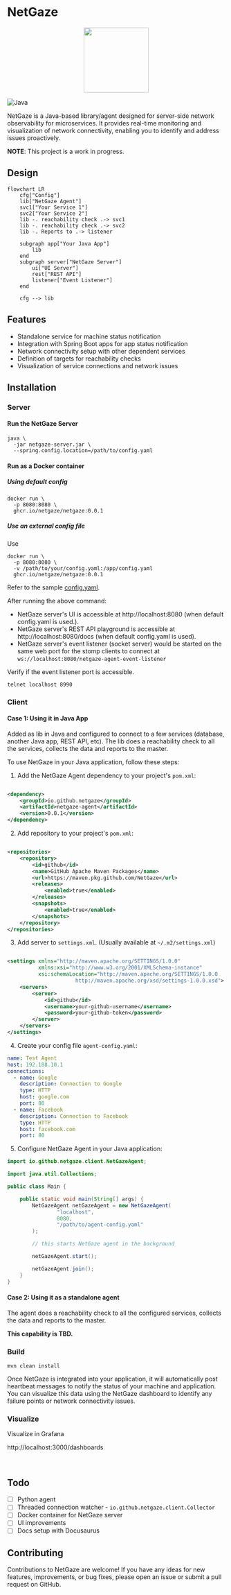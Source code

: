 # NetGaze

<p align="center">
<img width="150px" src="https://raw.githubusercontent.com/NetGaze/NetGaze/main/logo.jpeg" alt=""/>
</p>

![Java](https://img.shields.io/badge/Java-17_+-green.svg?style=just-the-message&labelColor=gray)

NetGaze is a Java-based library/agent designed for server-side network observability for
microservices. It provides real-time
monitoring and visualization of network connectivity, enabling you to identify and address issues
proactively.

**NOTE**: This project is a work in progress.

## Design

```mermaid
flowchart LR
    cfg["Config"]
    lib["NetGaze Agent"]
    svc1["Your Service 1"]
    svc2["Your Service 2"]
    lib -. reachability check .-> svc1
    lib -. reachability check .-> svc2
    lib -. Reports to .-> listener

    subgraph app["Your Java App"]
        lib
    end
    subgraph server["NetGaze Server"]
        ui["UI Server"]
        rest["REST API"]
        listener["Event Listener"]
    end

    cfg --> lib
```

## Features

- Standalone service for machine status notification
- Integration with Spring Boot apps for app status notification
- Network connectivity setup with other dependent services
- Definition of targets for reachability checks
- Visualization of service connections and network issues

## Installation

### Server

#### Run the NetGaze Server

```shell
java \
  -jar netgaze-server.jar \
  --spring.config.location=/path/to/config.yaml
```

#### Run as a Docker container

##### Using default config

```shell
docker run \
  -p 8080:8080 \
  ghcr.io/netgaze/netgaze:0.0.1
```

##### Use an external config file

Use

```shell
docker run \
  -p 8080:8080 \
  -v /path/to/your/config.yaml:/app/config.yaml
  ghcr.io/netgaze/netgaze:0.0.1
```

Refer to the
sample [config.yaml](https://github.com/NetGaze/blob/main/server/src/main/resources/application.yaml).

After running the above command:

- NetGaze server's UI is accessible at http://localhost:8080 (when default config.yaml is used.).
- NetGaze server's REST API playground is accessible at http://localhost:8080/docs (when default config.yaml is used).
- NetGaze server's event listener (socket server) would be started on the same web port for the stomp clients to
  connect at `ws://localhost:8080/netgaze-agent-event-listener`

Verify if the event listener port is accessible.

```shell
telnet localhost 8990
```

### Client

#### Case 1: Using it in Java App

Added as lib in Java and configured to connect to a few services (database, another Java app, REST
API, etc).
The lib does a reachability check to all the services, collects the data and reports to the master.

To use NetGaze in your Java application, follow these steps:

1. Add the NetGaze Agent dependency to your project's `pom.xml`:

```xml

<dependency>
    <groupId>io.github.netgaze</groupId>
    <artifactId>netgaze-agent</artifactId>
    <version>0.0.1</version>
</dependency>
```

2. Add repository to your project's `pom.xml`:

```xml

<repositories>
    <repository>
        <id>github</id>
        <name>GitHub Apache Maven Packages</name>
        <url>https://maven.pkg.github.com/NetGaze</url>
        <releases>
            <enabled>true</enabled>
        </releases>
        <snapshots>
            <enabled>true</enabled>
        </snapshots>
    </repository>
</repositories>
```

3. Add server to `settings.xml`. (Usually available at `~/.m2/settings.xml`)

```xml

<settings xmlns="http://maven.apache.org/SETTINGS/1.0.0"
          xmlns:xsi="http://www.w3.org/2001/XMLSchema-instance"
          xsi:schemaLocation="http://maven.apache.org/SETTINGS/1.0.0
                      http://maven.apache.org/xsd/settings-1.0.0.xsd">
    <servers>
        <server>
            <id>github</id>
            <username>your-github-username</username>
            <password>your-github-token</password>
        </server>
    </servers>
</settings>
```

4. Create your config file `agent-config.yaml`:

```yaml
name: Test Agent
host: 192.188.10.1
connections:
  - name: Google
    description: Connection to Google
    type: HTTP
    host: google.com
    port: 80
  - name: Facebook
    description: Connection to Facebook
    type: HTTP
    host: facebook.com
    port: 80
```

5. Configure NetGaze Agent in your Java application:

```java
import io.github.netgaze.client.NetGazeAgent;

import java.util.Collections;

public class Main {

    public static void main(String[] args) {
        NetGazeAgent netGazeAgent = new NetGazeAgent(
                "localhost",
                8080,
                "/path/to/agent-config.yaml"
        );

        // this starts NetGaze agent in the background

        netGazeAgent.start();

        netGazeAgent.join();
    }
}
```

#### Case 2: Using it as a standalone agent

The agent does a reachability check to all the configured services, collects the data and reports to
the master.

**This capability is TBD.**

### Build

```shell
mvn clean install
```

Once NetGaze is integrated into your application, it will automatically post heartbeat messages to
notify the status of
your machine and application.
You can visualize this data using the NetGaze dashboard to identify any failure points or network
connectivity issues.

### Visualize

Visualize in Grafana

http://localhost:3000/dashboards

<img src="https://raw.githubusercontent.com/NetGaze/NetGaze/main/images/dash.png" alt="">

<img src="https://raw.githubusercontent.com/NetGaze/NetGaze/main/images/conn-preview.png" alt="">

## Todo

- [ ] Python agent
- [ ] Threaded connection watcher - `io.github.netgaze.client.Collector`
- [ ] Docker container for NetGaze server
- [ ] UI improvements
- [ ] Docs setup with Docusaurus

## Contributing

Contributions to NetGaze are welcome! If you have any ideas for new features, improvements, or bug
fixes, please open
an issue or submit a pull request on GitHub.

